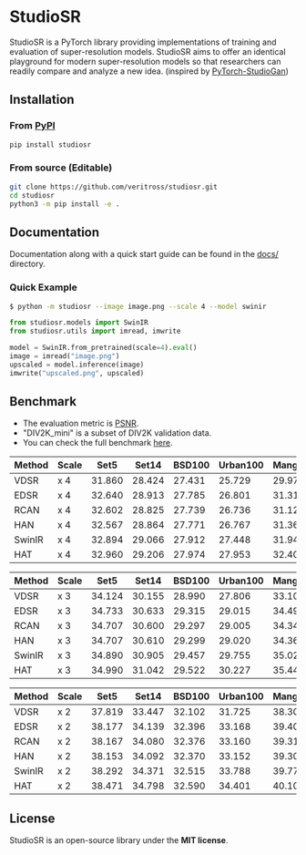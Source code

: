 # StudioSR
StudioSR is a PyTorch library providing implementations of training and evaluation of super-resolution models. StudioSR aims to offer an identical playground for modern super-resolution models so that researchers can readily compare and analyze a new idea. (inspired by [PyTorch-StudioGan](https://github.com/POSTECH-CVLab/PyTorch-StudioGAN))


## Installation

### From [PyPI](https://pypi.org/project/studiosr/)
```bash
pip install studiosr
```

### From source (Editable)
```bash
git clone https://github.com/veritross/studiosr.git
cd studiosr
python3 -m pip install -e .
```


## Documentation
Documentation along with a quick start guide can be found in the [docs/](./docs/) directory.

### Quick Example

```bash
$ python -m studiosr --image image.png --scale 4 --model swinir
```

```python
from studiosr.models import SwinIR
from studiosr.utils import imread, imwrite

model = SwinIR.from_pretrained(scale=4).eval()
image = imread("image.png")
upscaled = model.inference(image)
imwrite("upscaled.png", upscaled)
```


## Benchmark
- The evaluation metric is [PSNR](https://en.wikipedia.org/wiki/Peak_signal-to-noise_ratio).
- "DIV2K_mini" is a subset of DIV2K validation data.
- You can check the full benchmark [here](./docs/benchmark.md).

| Method | Scale | Set5   | Set14  | BSD100 | Urban100 | Manga109 | DIV2K_mini | Train |
| ------ | ----- | ------ | ------ | ------ | -------- | -------- | ---------- | ----- |
| VDSR   | x 4   | 31.860 | 28.424 | 27.431 | 25.729   | 29.973   | 28.331     | DF2K  |
| EDSR   | x 4   | 32.640 | 28.913 | 27.785 | 26.801   | 31.318   | 28.973     | DF2K  |
| RCAN   | x 4   | 32.602 | 28.825 | 27.739 | 26.736   | 31.127   | 28.932     | DIV2K |
| HAN    | x 4   | 32.567 | 28.864 | 27.771 | 26.767   | 31.364   | 28.977     | DIV2K |
| SwinIR | x 4   | 32.894 | 29.066 | 27.912 | 27.448   | 31.947   | 29.233     | DF2K  |
| HAT    | x 4   | 32.960 | 29.206 | 27.974 | 27.953   | 32.409   | 29.357     | DF2K  |

| Method | Scale | Set5   | Set14  | BSD100 | Urban100 | Manga109 | DIV2K_mini | Train |
| ------ | ----- | ------ | ------ | ------ | -------- | -------- | ---------- | ----- |
| VDSR   | x 3   | 34.124 | 30.155 | 28.990 | 27.806   | 33.109   | 30.338     | DF2K  |
| EDSR   | x 3   | 34.733 | 30.633 | 29.315 | 29.015   | 34.491   | 31.015     | DF2K  |
| RCAN   | x 3   | 34.707 | 30.600 | 29.297 | 29.005   | 34.340   | 31.033     | DIV2K |
| HAN    | x 3   | 34.707 | 30.610 | 29.299 | 29.020   | 34.368   | 31.041     | DIV2K |
| SwinIR | x 3   | 34.890 | 30.905 | 29.457 | 29.755   | 35.029   | 31.292     | DF2K  |
| HAT    | x 3   | 34.990 | 31.042 | 29.522 | 30.227   | 35.444   | 31.444     | DF2K  |

| Method | Scale | Set5   | Set14  | BSD100 | Urban100 | Manga109 | DIV2K_mini | Train |
| ------ | ----- | ------ | ------ | ------ | -------- | -------- | ---------- | ----- |
| VDSR   | x 2   | 37.819 | 33.447 | 32.102 | 31.725   | 38.308   | 34.188     | DF2K  |
| EDSR   | x 2   | 38.177 | 34.139 | 32.396 | 33.168   | 39.407   | 34.873     | DF2K  |
| RCAN   | x 2   | 38.167 | 34.080 | 32.376 | 33.160   | 39.310   | 34.916     | DIV2K |
| HAN    | x 2   | 38.153 | 34.092 | 32.370 | 33.152   | 39.307   | 34.906     | DIV2K |
| SwinIR | x 2   | 38.292 | 34.371 | 32.515 | 33.788   | 39.773   | 35.151     | DF2K  |
| HAT    | x 2   | 38.471 | 34.798 | 32.590 | 34.401   | 40.102   | 35.358     | DF2K  |

## License
StudioSR is an open-source library under the **MIT license**. 

